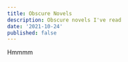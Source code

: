 ```yaml
---
title: Obscure Novels
description: Obscure novels I've read
date: '2021-10-24'
published: false
---
```


Hmmmm
